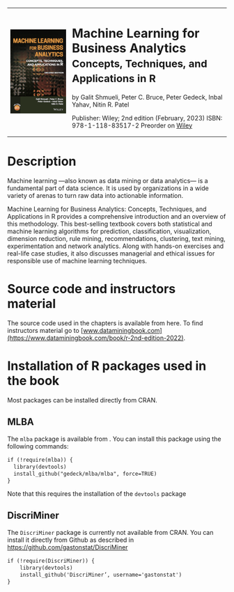 <table>
<tr>
<td><img src="img/mlba-bookcover.png" width=300></td>
<td>
<h1>Machine Learning for Business Analytics<br>
<small>Concepts, Techniques, and Applications in R</small></h1>

by Galit Shmueli, Peter C. Bruce, Peter Gedeck, Inbal Yahav, Nitin R. Patel

Publisher: Wiley; 2nd edition (February, 2023)
ISBN: 978-1-118-83517-2
Preorder on 
<a href="https://www.wiley.com/en-us/Machine+Learning+for+Business+Analytics%3A+Concepts%2C+Techniques%2C+and+Applications+in+R%2C+2nd+Edition-p-9781119835172">Wiley</a>

<!-- Errata: http://oreilly.com/catalog/errata.csp?isbn=9781492072942 -->
</td>
</tr>
</table>

# Description
Machine learning —also known as data mining or data analytics— is a fundamental part of data science. It is used by organizations in a wide variety of arenas to turn raw data into actionable information.

Machine Learning for Business Analytics: Concepts, Techniques, and Applications in R provides a comprehensive introduction and an overview of this methodology. This best-selling textbook covers both statistical and machine learning algorithms for prediction, classification, visualization, dimension reduction, rule mining, recommendations, clustering, text mining, experimentation and network analytics. Along with hands-on exercises and real-life case studies, it also discusses managerial and ethical issues for responsible use of machine learning techniques.

# Source code and instructors material
The source code used in the chapters is available from here. To find instructors material go to [www.dataminingbook.com](https://www.dataminingbook.com/book/r-2nd-edition-2022). 


# Installation of R packages used in the book
Most packages can be installed directly from CRAN. 

## MLBA
The `mlba` package is available from [](https://github.com/gedeck/mlba). You can install this package using the following commands:
```
if (!require(mlba)) {
  library(devtools)
  install_github("gedeck/mlba/mlba", force=TRUE)
}
```
Note that this requires the installation of the `devtools` package

## DiscriMiner
The `DiscriMiner` package is currently not available from CRAN. You can install it directly from Github as described in https://github.com/gastonstat/DiscriMiner
```
if (!require(DiscriMiner)) {
    library(devtools)
    install_github('DiscriMiner’, username='gastonstat')
}
```

